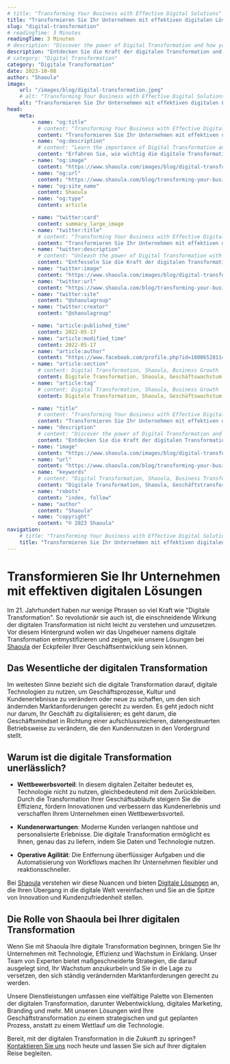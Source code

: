 ```yaml
---
# title: "Transforming Your Business with Effective Digital Solutions"
title: "Transformieren Sie Ihr Unternehmen mit effektiven digitalen Lösungen"
slug: "digital-transformation"
# readingTime: 3 Minutes
readingTime: 3 Minuten
# description: "Discover the power of Digital Transformation and how you can put it into action with Shaoula's all-inclusive digital solutions."
description: "Entdecken Sie die Kraft der digitalen Transformation und wie Sie sie mit den umfassenden digitalen Lösungen von Shaoula in die Tat umsetzen können."
# category: "Digital Transformation"
category: "Digitale Transformation"
date: 2023-10-08
author: "Shaoula"
image:
    url: "/images/blog/digital-transformation.jpeg"
    # alt: "Transforming Your Business with Effective Digital Solutions"
    alt: "Transformieren Sie Ihr Unternehmen mit effektiven digitalen Lösungen"
head:
    meta:
        - name: "og:title"
          # content: "Transforming Your Business with Effective Digital Solutions"
          content: "Transformieren Sie Ihr Unternehmen mit effektiven digitalen Lösungen"
        - name: "og:description"
          # content: "Learn the importance of Digital Transformation and how Shaoula's solutions can enable your business growth."
          content: "Erfahren Sie, wie wichtig die digitale Transformation ist und wie die Lösungen von Shaoula das Wachstum Ihres Unternehmens ermöglichen können."
        - name: "og:image"
          content: "https://www.shaoula.com/images/blog/digital-transformation.jpeg"
        - name: "og:url"
          content: "https://www.shaoula.com/blog/transforming-your-business-with-effective-digital-solutions"
        - name: "og:site_name"
          content: Shaoula
        - name: "og:type"
          content: article

        - name: "twitter:card"
          content: summary_large_image
        - name: "twitter:title"
          # content: "Transforming Your Business with Effective Digital Solutions"
          content: "Transformieren Sie Ihr Unternehmen mit effektiven digitalen Lösungen"
        - name: "twitter:description"
          # content: "Unleash the power of Digital Transformation with Shaoula's innovative solutions."
          content: "Entfesseln Sie die Kraft der digitalen Transformation mit den innovativen Lösungen von Shaoula."
        - name: "twitter:image"
          content: "https://www.shaoula.com/images/blog/digital-transformation.jpeg"
        - name: "twitter:url"
          content: "https://www.shaoula.com/blog/transforming-your-business-with-effective-digital-solutions"
        - name: "twitter:site"
          content: "@shaoulagroup"
        - name: "twitter:creator"
          content: "@shaoulagroup"

        - name: "article:published_time"
          content: 2022-05-17
        - name: "article:modified_time"
          content: 2022-05-17
        - name: "article:author"
          content: "https://www.facebook.com/profile.php?id=100065281140375&mibextid=LQQJ4d"
        - name: "article:section"
          # content: Digital Transformation, Shaoula, Business Growth
          content: Digitale Transformation, Shaoula, Geschäftswachstum
        - name: "article:tag"
          # content: Digital Transformation, Shaoula, Business Growth
          content: Digitale Transformation, Shaoula, Geschäftswachstum

        - name: "title"
          # content: "Transforming Your Business with Effective Digital Solutions"
          content: "Transformieren Sie Ihr Unternehmen mit effektiven digitalen Lösungen"
        - name: "description"
          # content: "Discover the power of Digital Transformation and how you can put it into action with Shaoula's all-inclusive digital solutions."
          content: "Entdecken Sie die Kraft der digitalen Transformation und wie Sie sie mit den umfassenden digitalen Lösungen von Shaoula in die Tat umsetzen können."
        - name: "image"
          content: "https://www.shaoula.com/images/blog/digital-transformation.jpeg"
        - name: "url"
          content: "https://www.shaoula.com/blog/transforming-your-business-with-effective-digital-solutions"
        - name: "keywords"
          # content: "Digital Transformation, Shaoula, Business Transformation, Digital Solutions, Business Growth, Digital Technologies, Effective Solutions, Customer Experiences, Competitive Advantage, Operational Agility"
          content: "Digitale Transformation, Shaoula, Geschäftstransformation, digitale Lösungen, Geschäftswachstum, digitale Technologien, effektive Lösungen, Kundenerlebnisse, Wettbewerbsvorteil, operative Agilität"
        - name: "robots"
          content: "index, follow"
        - name: "author"
          content: "Shaoula"
        - name: "copyright"
          content: "© 2023 Shaoula"
navigation:
    # title: "Transforming Your Business with Effective Digital Solutions"
    title: "Transformieren Sie Ihr Unternehmen mit effektiven digitalen Lösungen"
---
```


# Transformieren Sie Ihr Unternehmen mit effektiven digitalen Lösungen

Im 21. Jahrhundert haben nur wenige Phrasen so viel Kraft wie "Digitale Transformation". So revolutionär sie auch ist, die einschneidende Wirkung der digitalen Transformation ist nicht leicht zu verstehen und umzusetzen. Vor diesem Hintergrund wollen wir das Ungeheuer namens digitale Transformation entmystifizieren und zeigen, wie unsere Lösungen bei [Shaoula](https://www.shaoula.com/services) der Eckpfeiler Ihrer Geschäftsentwicklung sein können.

## Das Wesentliche der digitalen Transformation

Im weitesten Sinne bezieht sich die digitale Transformation darauf, digitale Technologien zu nutzen, um Geschäftsprozesse, Kultur und Kundenerlebnisse zu verändern oder neue zu schaffen, um den sich ändernden Marktanforderungen gerecht zu werden. Es geht jedoch nicht nur darum, Ihr Geschäft zu digitalisieren; es geht darum, die Geschäftsmindset in Richtung einer aufschlussreicheren, datengesteuerten Betriebsweise zu verändern, die den Kundennutzen in den Vordergrund stellt.

## Warum ist die digitale Transformation unerlässlich?

- **Wettbewerbsvorteil**: In diesem digitalen Zeitalter bedeutet es, Technologie nicht zu nutzen, gleichbedeutend mit dem Zurückbleiben. Durch die Transformation Ihrer Geschäftsabläufe steigern Sie die Effizienz, fördern Innovationen und verbessern das Kundenerlebnis und verschaffen Ihrem Unternehmen einen Wettbewerbsvorteil.

- **Kundenerwartungen**: Moderne Kunden verlangen nahtlose und personalisierte Erlebnisse. Die digitale Transformation ermöglicht es Ihnen, genau das zu liefern, indem Sie Daten und Technologie nutzen.

- **Operative Agilität**: Die Entfernung überflüssiger Aufgaben und die Automatisierung von Workflows machen Ihr Unternehmen flexibler und reaktionsschneller.

Bei [Shaoula](https://www.shaoula.com/) verstehen wir diese Nuancen und bieten [Digitale Lösungen](https://www.shaoula.com/services) an, die Ihren Übergang in die digitale Welt vereinfachen und Sie an die Spitze von Innovation und Kundenzufriedenheit stellen.

## Die Rolle von Shaoula bei Ihrer digitalen Transformation

Wenn Sie mit Shaoula Ihre digitale Transformation beginnen, bringen Sie Ihr Unternehmen mit Technologie, Effizienz und Wachstum in Einklang. Unser Team von Experten bietet maßgeschneiderte Strategien, die darauf ausgelegt sind, Ihr Wachstum anzukurbeln und Sie in die Lage zu versetzen, den sich ständig verändernden Marktanforderungen gerecht zu werden.

Unsere Dienstleistungen umfassen eine vielfältige Palette von Elementen der digitalen Transformation, darunter Webentwicklung, digitales Marketing, Branding und mehr. Mit unseren Lösungen wird Ihre Geschäftstransformation zu einem strategischen und gut geplanten Prozess, anstatt zu einem Wettlauf um die Technologie.

Bereit, mit der digitalen Transformation in die Zukunft zu springen? [Kontaktieren Sie uns](https://www.shaoula.com/contact) noch heute und lassen Sie sich auf Ihrer digitalen Reise begleiten.
